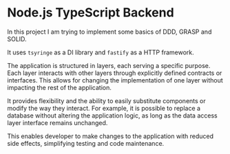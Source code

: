 # Node.js TypeScript Backend

In this project I am trying to implement some basics of DDD, GRASP and SOLID. 

It uses `tsyringe` as a DI library and `fastify` as a HTTP framework. 

The application is structured in layers, each serving a specific purpose. Each layer interacts with other layers through explicitly defined contracts or interfaces. This allows for changing the implementation of one layer without impacting the rest of the application.

It provides flexibility and the ability to easily substitute components or modify the way they interact. For example, it is possible to replace a database without altering the application logic, as long as the data access layer interface remains unchanged.

This enables developer to make changes to the application with reduced side effects, simplifying testing and code maintenance.
